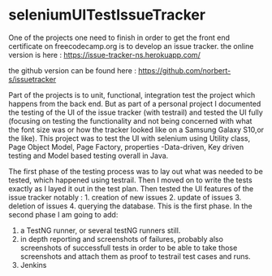 # seleniumUITestIssueTracker

One of the projects one need to finish in order to get the front end certificate on freecodecamp.org is to develop an issue tracker.
the online version is here : https://issue-tracker-ns.herokuapp.com/

the github version can be found here : https://github.com/norbert-s/issuetracker

Part of the projects is to unit, functional, integration test the project which happens from the back end.
But as part of a personal project I documented the testing of the UI of the issue tracker (with testrail) and 
tested the UI fully (focusing on testing the functionality and not being concerned with what the font size was or how the tracker looked  like on a Samsung Galaxy S10,or the like). 
This project was to test the UI with selenium using Utility class, Page Object Model, Page Factory, properties -Data-driven, Key driven testing and Model based testing overall in Java. 

The first phase of the testing process was to lay out what was needed to be tested, which happened using testrail.
Then I moved on to write the tests exactly as I layed it out in the test plan.
Then tested the UI features of the issue tracker notably : 1. creation of new issues 2. update of issues 3. deletion of issues 4. querying the database.
This is the first phase.
In the second phase I am going to add:
1. a TestNG runner, or several testNG runners still.
2. in depth reporting and screenshots of failures, probably also screenshots of successfull tests in order to be able to take those screenshots and attach them as proof to testrail test cases and runs.
3. Jenkins
